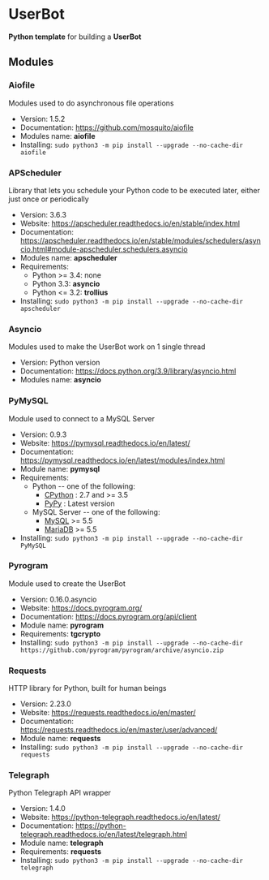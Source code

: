 # UserBot

**Python template** for building a **UserBot**



## Modules

### Aiofile

Modules used to do asynchronous file operations

* Version: 1.5.2
* Documentation: https://github.com/mosquito/aiofile
* Modules name: **aiofile**
* Installing: `sudo python3 -m pip install --upgrade --no-cache-dir aiofile`



### APScheduler

Library that lets you schedule your Python code to be executed later, either just once or periodically

* Version: 3.6.3
* Website: https://apscheduler.readthedocs.io/en/stable/index.html
* Documentation: https://apscheduler.readthedocs.io/en/stable/modules/schedulers/asyncio.html#module-apscheduler.schedulers.asyncio
* Modules name: **apscheduler**
* Requirements:
	- Python >= 3.4: none
	- Python 3.3: **asyncio**
	- Python <= 3.2: **trollius**
* Installing: `sudo python3 -m pip install --upgrade --no-cache-dir apscheduler`



### Asyncio

Modules used to make the UserBot work on 1 single thread

* Version: Python version
* Documentation: https://docs.python.org/3.9/library/asyncio.html
* Modules name: **asyncio**



### PyMySQL

Module used to connect to a MySQL Server

* Version: 0.9.3
* Website: https://pymysql.readthedocs.io/en/latest/
* Documentation: https://pymysql.readthedocs.io/en/latest/modules/index.html
* Module name: **pymysql**
* Requirements:
	- Python -- one of the following:
		+ [CPython](http://www.python.org/) : 2.7 and >= 3.5
		+ [PyPy](http://pypy.org/) : Latest version
	- MySQL Server -- one of the following:
		+ [MySQL](http://www.mysql.com/) >= 5.5
		+ [MariaDB](https://mariadb.org/) >= 5.5
* Installing: `sudo python3 -m pip install --upgrade --no-cache-dir PyMySQL`



### Pyrogram

Module used to create the UserBot

* Version: 0.16.0.asyncio
* Website: https://docs.pyrogram.org/
* Documentation: https://docs.pyrogram.org/api/client
* Module name: **pyrogram**
* Requirements: **tgcrypto**
* Installing: `sudo python3 -m pip install --upgrade --no-cache-dir https://github.com/pyrogram/pyrogram/archive/asyncio.zip`



### Requests

HTTP library for Python, built for human beings

* Version: 2.23.0
* Website: https://requests.readthedocs.io/en/master/
* Documentation: https://requests.readthedocs.io/en/master/user/advanced/
* Module name: **requests**
* Installing: `sudo python3 -m pip install --upgrade --no-cache-dir requests`



### Telegraph

Python Telegraph API wrapper

* Version: 1.4.0
* Website: https://python-telegraph.readthedocs.io/en/latest/
* Documentation: https://python-telegraph.readthedocs.io/en/latest/telegraph.html
* Module name: **telegraph**
* Requirements: **requests**
* Installing: `sudo python3 -m pip install --upgrade --no-cache-dir telegraph`
